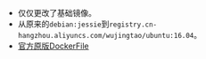 * 仅仅更改了基础镜像。
* 从原来的`debian:jessie`到`registry.cn-hangzhou.aliyuncs.com/wujingtao/ubuntu:16.04`。
* [官方原版DockerFile](https://github.com/docker-library/mysql/tree/0590e4efd2b31ec794383f084d419dea9bc752c4/5.7)


